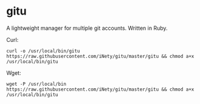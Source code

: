 # gitu
A lightweight manager for multiple git accounts. Written in Ruby.

Curl:

    curl -o /usr/local/bin/gitu https://raw.githubusercontent.com/iNety/gitu/master/gitu && chmod a+x /usr/local/bin/gitu

Wget:

    wget -P /usr/local/bin https://raw.githubusercontent.com/iNety/gitu/master/gitu && chmod a+x /usr/local/bin/gitu
